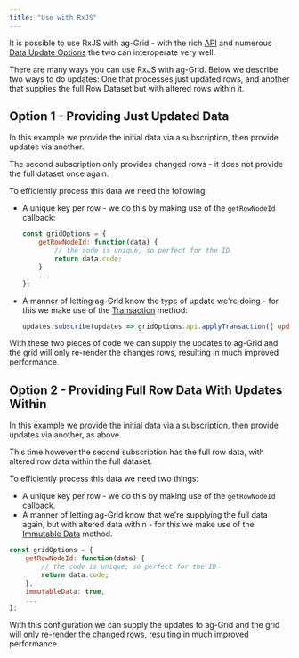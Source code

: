 ```yaml
---
title: "Use with RxJS"
---
```


It is possible to use RxJS with ag-Grid - with the rich [API](../javascript-grid-api/) and numerous [Data Update Options](../data-update/) the two can interoperate very well.

There are many ways you can use RxJS with ag-Grid. Below we describe two ways to do updates: One that processes just updated rows, and another that supplies the full Row Dataset but with altered rows within it.

## Option 1 - Providing Just Updated Data

In this example we provide the initial data via a subscription, then provide updates via another.

The second subscription only provides changed rows - it does not provide the full dataset once again.

To efficiently process this data we need the following:

- A unique key per row - we do this by making use of the `getRowNodeId` callback:

    ```js
    const gridOptions = {
        getRowNodeId: function(data) {
            // the code is unique, so perfect for the ID
            return data.code;
        }
        ...
    };
    ```
    
- A manner of letting ag-Grid know the type of update we're doing - for this we make use of the [Transaction](../data-update/) method:

    ```js
    updates.subscribe(updates => gridOptions.api.applyTransaction({ update: updates }));
    ```

With these two pieces of code we can supply the updates to ag-Grid and the grid will only re-render the changes rows, resulting
in much improved performance.

<grid-example title='RxJS - Row Updates' name='rxjs-updates' type='generated' options='{ "enterprise": true, "extras": ["lodash", "rxjs", "bluebirdjs"], "modules": ["clientside", "rowgrouping"] }'></grid-example>

## Option 2 - Providing Full Row Data With Updates Within

In this example we provide the initial data via a subscription, then provide updates via another, as above.

This time however the second subscription has the full row data, with altered row data within the full dataset.

To efficiently process this data we need two things:


- A unique key per row - we do this by making use of the `getRowNodeId` callback.
- A manner of letting ag-Grid know that we're supplying the full data again, but with altered data within - for this we make use of the [Immutable Data](../immutable-data/) method.

```js
const gridOptions = {
    getRowNodeId: function(data) {
        // the code is unique, so perfect for the ID
        return data.code;
    },
    immutableData: true,
    ...
};
```

With this configuration we can supply the updates to ag-Grid and the grid will only re-render the changed rows, resulting in much improved performance.

<grid-example title='RxJS - Full Updates' name='rxjs-full' type='generated' options='{ "enterprise": true, "extras": ["lodash", "rxjs", "bluebirdjs"], "modules": ["clientside", "rowgrouping"] }'></grid-example>

